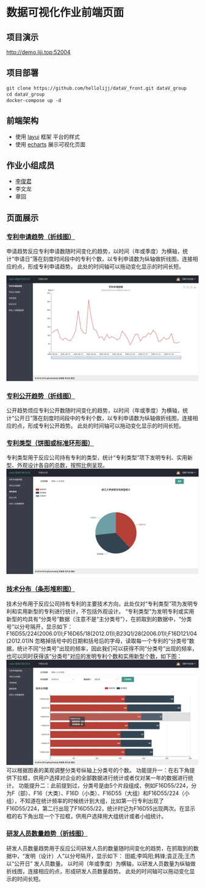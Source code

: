 # 数据可视化作业前端页面

## 项目演示

http://demo.lijj.top:52004

## 项目部署
```
git clone https://github.com/hellolijj/dataV_front.git dataV_group
cd dataV_group
docker-compose up -d
```

## 前端架构

- 使用 [layui](https://www.layui.com/) 框架 平台的样式
- 使用 [echarts](http://echarts.baidu.com/) 展示可视化页面


## 作业小组成员
- [李俊君](https://github.com/hellolijj)
- 李文龙
- 章回

## 页面展示

### [专利申请趋势（折线图）](index.html)
申请趋势反应专利申请数随时间变化的趋势，以时间（年或季度）为横轴，统计“申请日”落在刻度时间段中的专利个数，以专利申请数为纵轴做折线图，连接相应的点，形成专利申请趋势。
此处的时间轴可以拖动变化显示的时间长短。

![专利申请趋势（折线图）](public/images/index.jpg)

### [专利公开趋势（折线图）](public.html)
公开趋势烦应专利公开数随时间变化的趋势，以时间（年或季度）为横轴，统计“公开日”落在刻度时间段中的专利个数，以专利申请数为纵轴做折线图，连接相应的点，形成专利公开趋势。
此处的时间轴可以拖动变化显示的时间长短。

### [专利类型（饼图或标准环形图）](type.html)
专利类型用于反应公司持有专利的类型，统计“专利类型”项下发明专利、实用新型、外观设计各自的总数，按照比例呈现。
![专利类型（饼图或标准环形图）](public/images/type.png)

### [技术分布（条形堆积图）](technology.html)
技术分布用于反应公司持有专利的主要技术方向，此处仅对“专利类型”项为发明专利和实用新型的专利进行统计，不包括外观设计。
	“专利类型”为发明专利或实用新型的均具有“分类号”数据（注意不是“主分类号”），在抓取到的数据中，“分类号”以分号隔开，显示如下：
F16D55/224(2006.01)I;F16D65/18(2012.01)I;B23Q1/28(2006.01)I;F16D121/04(2012.01)N
忽略掉括号中的日期和括号后的字母，读取每一个专利的“分类号”数据，统计不同“分类号”出现的频率，因此我们可以获得不同“分类号”出现的频率，也可以同时获得该“分类号”对应的发明专利个数和实用新型个数，如下图：
![技术分布（条形堆积图）](public/images/technology.png)
可以根据图表的美观调整分类号纵轴上分类号的个数。
	功能提升一：在右下角提供下拉框，供用户选择对企业的全部数据进行统计或者仅对某一年的数据进行统计。
功能提升二：此前提到过，分类号是由5个片段组成，例如F16D55/224，分为F（部）、F16（大类）、F16D（小类）、F16D55（大组）和F16D55/224（小组），不知道在统计频率的时候统计到大组，比如第一行专利出现了F16D55/224，第二行出现了F16D55/22，统计时记为F16D55出现两次。在显示框的右下角出现一个下拉框，供用户选择用大组统计或者小组统计。

### [研发人员数量趋势（折线图）](research.html)
研发人员数量趋势用于反应公司研发人员的数量随时间变化的趋势，在抓取到的数据中，“发明（设计）人”以分号隔开，显示如下：
	田威;李鸣阳;韩锋;袁正茂;王杰
	以“公开日”	发人员数量。
以时间（年或季度）为横轴，以研发人员数量为纵轴做折线图，连接相应的点，形成研发人员数量趋势。
	此处的时间轴可以拖动变化显示的时间长短。




